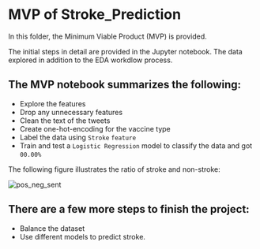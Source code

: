 # MVP of Stroke_Prediction

In this folder, the Minimum Viable Product (MVP) is provided. 

The initial steps in detail are provided in the Jupyter notebook. 
The data explored in addition to the EDA workdlow process. 

## The MVP notebook summarizes the following: 
- Explore the features 
- Drop any unnecessary features
- Clean the text of the tweets
- Create one-hot-encoding for the vaccine type
- Label the data using ```Stroke```  ```feature```
- Train and test a ```Logistic Regression``` model to classify the data and got ```00.00%```


The following figure illustrates the ratio of stroke and non-stroke:

![pos_neg_sent](https://github.com/abdulazizalmass/Stroke_Prediction/raw/main/MVP/stroke%20label.png)


## There are a few more steps to finish the project: 
- Balance the dataset 
- Use different models to predict stroke. 

